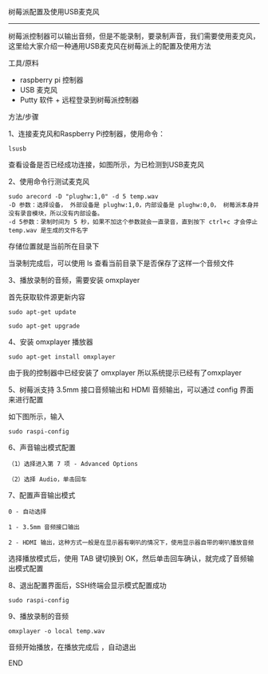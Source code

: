 树莓派配置及使用USB麦克风

---

树莓派控制器可以输出音频，但是不能录制，要录制声音，我们需要使用麦克风，这里给大家介绍一种通用USB麦克风在树莓派上的配置及使用方法

工具/原料

- raspberry pi 控制器
- USB 麦克风
- Putty 软件 + 远程登录到树莓派控制器

方法/步骤

1、连接麦克风和Raspberry Pi控制器，使用命令：

    lsusb 

查看设备是否已经成功连接，如图所示，为已检测到USB麦克风

2、使用命令行测试麦克风

    sudo arecord -D "plughw:1,0" -d 5 temp.wav
    -D 参数：选择设备， 外部设备是 plughw:1,0，内部设备是 plughw:0,0， 树莓派本身并没有录音模块，所以没有内部设备。 
    -d 5参数：录制时间为 5 秒，如果不加这个参数就会一直录音，直到按下 ctrl+c 才会停止
    temp.wav 是生成的文件名字

存储位置就是当前所在目录下

当录制完成后，可以使用 ls 查看当前目录下是否保存了这样一个音频文件

3、播放录制的音频，需要安装 omxplayer

首先获取软件源更新内容

    sudo apt-get update
    
    sudo apt-get upgrade


4、安装 omxplayer 播放器

    sudo apt-get install omxplayer

由于我的控制器中已经安装了 omxplayer 所以系统提示已经有了omxplayer

5、树莓派支持 3.5mm 接口音频输出和 HDMI 音频输出，可以通过 config 界面来进行配置

如下图所示，输入

    sudo raspi-config

6、声音输出模式配置

    （1）选择进入第 7 项 - Advanced Options
    
    （2）选择 Audio，单击回车

7、配置声音输出模式

    0 - 自动选择
    
    1 - 3.5mm 音频接口输出
    
    2 - HDMI 输出，这种方式一般是在显示器有喇叭的情况下，使用显示器自带的喇叭播放音频

选择播放模式后，使用 TAB 键切换到 OK，然后单击回车确认，就完成了音频输出模式配置

8、退出配置界面后，SSH终端会显示模式配置成功

    sudo raspi-config

9、播放录制的音频

    omxplayer -o local temp.wav

音频开始播放，在播放完成后 ，自动退出

END
